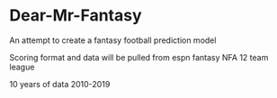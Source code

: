 # Dear-Mr-Fantasy
An attempt to create a fantasy football prediction model

Scoring format and data will be pulled from espn fantasy NFA 12 team league 

10 years of data   2010-2019

